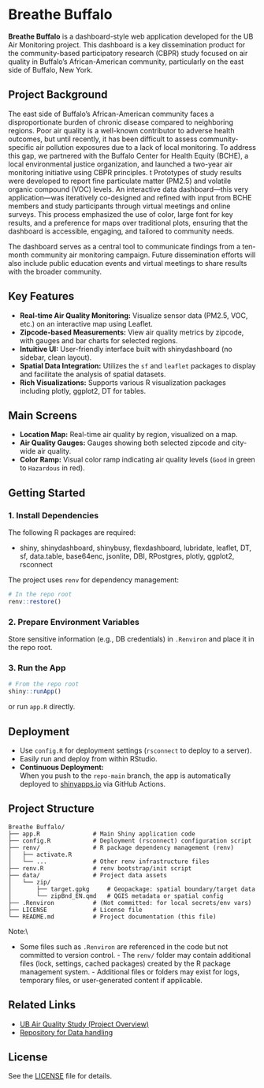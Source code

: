 # Breathe Buffalo

**Breathe Buffalo** is a dashboard-style web application developed for the UB Air Monitoring project. This dashboard is a key dissemination product for the community-based participatory research (CBPR) study focused on air quality in Buffalo’s African-American community, particularly on the east side of Buffalo, New York.

## Project Background

The east side of Buffalo’s African-American community faces a disproportionate burden of chronic disease compared to neighboring regions. Poor air quality is a well-known contributor to adverse health outcomes, but until recently, it has been difficult to assess community-specific air pollution exposures due to a lack of local monitoring. To address this gap, we partnered with the Buffalo Center for Health Equity (BCHE), a local environmental justice organization, and launched a two-year air monitoring initiative using CBPR principles. t Prototypes of study results were developed to report fine particulate matter (PM2.5) and volatile organic compound (VOC) levels. An interactive data dashboard—this very application—was iteratively co-designed and refined with input from BCHE members and study participants through virtual meetings and online surveys. This process emphasized the use of color, large font for key results, and a preference for maps over traditional plots, ensuring that the dashboard is accessible, engaging, and tailored to community needs.

The dashboard serves as a central tool to communicate findings from a ten-month community air monitoring campaign. Future dissemination efforts will also include public education events and virtual meetings to share results with the broader community.

## Key Features

-   **Real-time Air Quality Monitoring:** Visualize sensor data (PM2.5, VOC, etc.) on an interactive map using Leaflet.
-   **Zipcode-based Measurements:** View air quality metrics by zipcode, with gauges and bar charts for selected regions.
-   **Intuitive UI:** User-friendly interface built with shinydashboard (no sidebar, clean layout).
-   **Spatial Data Integration:** Utilizes the `sf` and `leaflet` packages to display and facilitate the analysis of spatial datasets.
-   **Rich Visualizations:** Supports various R visualization packages including plotly, ggplot2, DT for tables.

## Main Screens

-   **Location Map:** Real-time air quality by region, visualized on a map.
-   **Air Quality Gauges:** Gauges showing both selected zipcode and city-wide air quality.
-   **Color Ramp:** Visual color ramp indicating air quality levels (`Good` in green to `Hazardous` in red).

## Getting Started

### 1. Install Dependencies

The following R packages are required:

-   shiny, shinydashboard, shinybusy, flexdashboard, lubridate, leaflet, DT, sf, data.table, base64enc, jsonlite, DBI, RPostgres, plotly, ggplot2, rsconnect

The project uses `renv` for dependency management:

``` r
# In the repo root
renv::restore()
```

### 2. Prepare Environment Variables

Store sensitive information (e.g., DB credentials) in `.Renviron` and place it in the repo root.

### 3. Run the App

``` r
# From the repo root
shiny::runApp()
```

or run `app.R` directly.

## Deployment

- Use `config.R` for deployment settings (`rsconnect` to deploy to a server).
- Easily run and deploy from within RStudio.
- **Continuous Deployment:**  
  When you push to the `repo-main` branch, the app is automatically deployed to [shinyapps.io](https://www.shinyapps.io/) via GitHub Actions.



## Project Structure

```         
Breathe Buffalo/
├── app.R               # Main Shiny application code
├── config.R            # Deployment (rsconnect) configuration script
├── renv/               # R package dependency management (renv)
│   ├── activate.R
│   └── ...             # Other renv infrastructure files
├── renv.R              # renv bootstrap/init script
├── data/               # Project data assets
│   └── zip/
│       ├── target.gpkg     # Geopackage: spatial boundary/target data
│       └── zipBnd_EN.qmd   # QGIS metadata or spatial config
├── .Renviron           # (Not committed: for local secrets/env vars)
├── LICENSE             # License file
└── README.md           # Project documentation (this file)
```

Note:\
- Some files such as `.Renviron` are referenced in the code but not committed to version control. - The `renv/` folder may contain additional files (lock, settings, cached packages) created by the R package management system. - Additional files or folders may exist for logs, temporary files, or user-generated content if applicable.

## Related Links

-   [UB Air Quality Study (Project Overview)](https://ubairqualitystudy.github.io/EPA-Website/index.html)
-   [Repository for Data handling](https://github.com/YONGHUNI/rougue_PA_detector)

## License

See the [LICENSE](./LICENSE) file for details.
